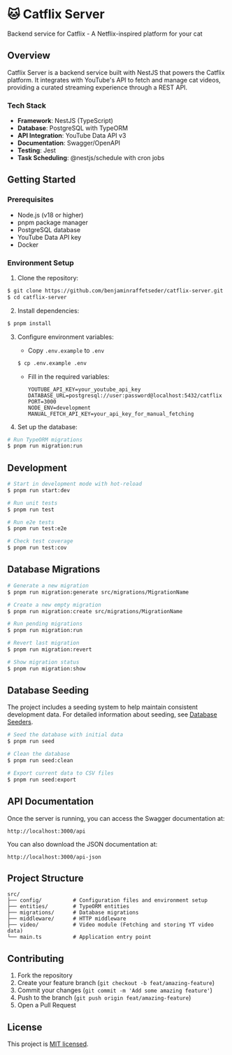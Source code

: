 <p align="center">
  <h1>🐱 Catflix Server</h1>
  <p>Backend service for Catflix - A Netflix-inspired platform for your cat</p>
</p>

## Overview

Catflix Server is a backend service built with NestJS that powers the Catflix platform. It integrates with YouTube's API to fetch and manage cat videos, providing a curated streaming experience through a REST API.

### Tech Stack

- **Framework**: NestJS (TypeScript)
- **Database**: PostgreSQL with TypeORM
- **API Integration**: YouTube Data API v3
- **Documentation**: Swagger/OpenAPI
- **Testing**: Jest
- **Task Scheduling**: @nestjs/schedule with cron jobs

## Getting Started

### Prerequisites

- Node.js (v18 or higher)
- pnpm package manager
- PostgreSQL database
- YouTube Data API key
- Docker

### Environment Setup

1. Clone the repository:
```bash
$ git clone https://github.com/benjaminraffetseder/catflix-server.git
$ cd catflix-server
```

2. Install dependencies:
```bash
$ pnpm install
```

3. Configure environment variables:
   - Copy `.env.example` to `.env`
   ```bash
   $ cp .env.example .env
   ```	
   - Fill in the required variables:
     ```
     YOUTUBE_API_KEY=your_youtube_api_key
     DATABASE_URL=postgresql://user:password@localhost:5432/catflix
     PORT=3000
     NODE_ENV=development
     MANUAL_FETCH_API_KEY=your_api_key_for_manual_fetching
     ```

4. Set up the database:
```bash
# Run TypeORM migrations
$ pnpm run migration:run
```

## Development

```bash
# Start in development mode with hot-reload
$ pnpm run start:dev

# Run unit tests
$ pnpm run test

# Run e2e tests
$ pnpm run test:e2e

# Check test coverage
$ pnpm run test:cov
```

## Database Migrations

```bash
# Generate a new migration
$ pnpm run migration:generate src/migrations/MigrationName

# Create a new empty migration
$ pnpm run migration:create src/migrations/MigrationName

# Run pending migrations
$ pnpm run migration:run

# Revert last migration
$ pnpm run migration:revert

# Show migration status
$ pnpm run migration:show
```

## Database Seeding

The project includes a seeding system to help maintain consistent development data. For detailed information about seeding, see [Database Seeders](src/database/seeders/README.md).

```bash
# Seed the database with initial data
$ pnpm run seed

# Clean the database
$ pnpm run seed:clean

# Export current data to CSV files
$ pnpm run seed:export
```

## API Documentation

Once the server is running, you can access the Swagger documentation at:
```
http://localhost:3000/api
```

You can also download the JSON documentation at:
```
http://localhost:3000/api-json
```

## Project Structure

```
src/
├── config/          # Configuration files and environment setup
├── entities/        # TypeORM entities
├── migrations/      # Database migrations
├── middleware/      # HTTP middleware
├── video/           # Video module (Fetching and storing YT video data)
└── main.ts          # Application entry point
```

## Contributing

1. Fork the repository
2. Create your feature branch (`git checkout -b feat/amazing-feature`)
3. Commit your changes (`git commit -m 'Add some amazing feature'`)
4. Push to the branch (`git push origin feat/amazing-feature`)
5. Open a Pull Request

## License

This project is [MIT licensed](LICENSE).
